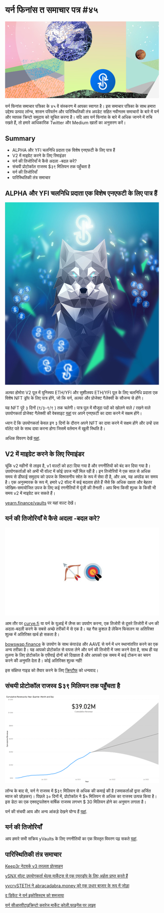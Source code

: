 # यर्न फिनांस त समाचार पत्र #४५ 

![](image1.jfif)

यर्न फिनांस समाचार पत्रिका के ४५ वें संस्करण में आपका स्वागत है। इस समाचार पत्रिका के साथ हमारा उद्देश्य उत्पाद लॉन्च, शासन परिवर्तन और पारिस्थितिकी तंत्र अपडेट सहित नवीनतम समाचारों के बारे में यर्न और व्यापक क्रिप्टो समुदाय को सूचित करना है। यदि आप यर्न फिनांस के बारे में अधिक जानने में रुचि रखते हैं, तो हमारे आधिकारिक Twitter और Medium खातों का अनुसरण करें।
## **Summary**

- ALPHA और YFI चलनिधि प्रदाता एक विशेष एनएफटी के लिए पात्र हैं
- V2 में माइग्रेट करने के लिए रिमाइंडर
- यर्न की तिजोरियाँ मे कैसे अदला -बदल करे?
- संचयी प्रोटोकॉल राजस्व $३९ मिलियन तक पहुँचता है
- यर्न की तिजोरियाँ
- पारिस्थितिकी तंत्र समाचार

## **ALPHA और YFI चलनिधि प्रदाता एक विशेष एनएफटी के लिए पात्र हैं**

![](image2.jfif)

अल्फा होमोरा V2 पूल में युनिस्वप ETH/YFI और सुशीलवप ETH/YFI पूल के लिए चलनिधि प्रदाता एक विशेष NFT ड्रॉप के लिए पात्र होंगे, जो कि यर्न, अल्फा और प्रोजेक्ट गैलेक्सी के सौजन्य से होंगे।

यह NFT पूरे ३ दिनों (९/३-९/९ ) तक चलेगी। पात्र पूल में मौजूदा पदों को खोलने वाले / रखने वाले उपयोगकर्ता प्रोजेक्ट गैलेक्सी की वेबसाइट [यहां](https://galaxy.eco/AlphaFinanceLab/campaign/117) पर अपने एनएफटी का दावा करने में सक्षम होंगे।

ध्यान दें कि उपयोगकर्ता केवल इन ३ दिनों के दौरान अपने NFT  का दावा करने में सक्षम होंगे और उन्हें उस वॉलेट पते के साथ दावा करना होगा जिसमें वर्तमान में खुली स्थिति है।

अधिक विवरण देखें [यहां](https://twitter.com/AlphaFinanceLab/status/1433689307152195591).

## **V2 में माइग्रेट करने के लिए रिमाइंडर**

चूंकि v2 महीनों से लाइव है, v1 वाल्टों को हटा दिया गया है और रणनीतियों को बंद कर दिया गया है। उपयोगकर्ताओं को अभी भी वॉल्ट में कोई उपज नहीं मिल रही है। इन तिजोरियों ने एक साल से अधिक समय से डीफाई समुदाय को उपज के विश्वसनीय स्रोत के रूप में सेवा दी है, और अब, यह अपग्रेड का समय है। एक अनुस्मारक के रूप में, हमारे v2 वॉल्ट में कई बदलाव होते हैं जैसे कि अधिक दक्षता और बेहतर जोखिम-समायोजित उपज के लिए कई रणनीतियों में पूंजी की तैनाती। आप बिना किसी शुल्क के किसी भी समय v2 में माइग्रेट कर सकते हैं।

[yearn.finance/vaults](https://yearn.finance/vaults) पर यहां वाल्ट देखें।

## **यर्न की तिजोरियाँ मे कैसे अदला -बदल करे?**

![](image3.jfif)

आम तौर पर [curve.fi](https://curve.fi/) या यर्न के यूआई में ज़ैप्स का उपयोग करना, एक तिजोरी से दूसरे तिजोरी में धन की अदला-बदली करने के सबसे अच्छे तरीकों में से एक है। यह गैस कुशल है लेकिन फिसलन या अतिरिक्त शुल्क में अतिरिक्त खर्च हो सकता है।

[bowswap.finance](https://bowswap.finance/) के उपयोग के साथ कंपाउंड और AAVE से यर्न में धन स्थानांतरित करने का एक अन्य तरीका है। यह आपको प्रोटोकॉल से वापस लेने और यर्न की तिजोरी में जमा करने देता है, साथ ही यह तुलना के लिए प्रोटोकॉल के एपीवाई दोनों को दिखाता है और आपको एक समय में कई टोकन का चयन करने की अनुमति देता है। कोई अतिरिक्त शुल्क नहीं!

इस संक्षिप्त गाइड को तैयार करने के लिए [क्रिप्टौफ](https://twitter.com/cryptouf) को धन्यवाद।

## **संचयी प्रोटोकॉल राजस्व $३९ मिलियन तक पहुँचता है**

![](image4.png)

लॉन्च के बाद से, यर्न ने राजस्व में $३९  मिलियन से अधिक की कमाई की है (जमाकर्ताओं द्वारा अर्जित ब्याज को छोड़कर)। पिछले ३० दिनों में, प्रोटोकॉल ने  $५ मिलियन से अधिक का राजस्व उत्पन्न किया है। इस डेटा का एक एक्सट्रपलेशन वार्षिक राजस्व लगभग $ 30 मिलियन होने का अनुमान लगाता है।

यर्न की संचयी आय और अन्य आंकड़े देखने योग्य हैं [यहां](https://www.yfistats.com/).

## **यर्न की तिजोरियाँ**

आप हमारे सभी सक्रिय yVaults के लिए रणनीतियों का एक विस्तृत विवरण पढ़ सकते [यहां](https://medium.com/yearn-state-of-the-vaults/the-vaults-at-yearn-9237905ffed3).

## **पारिस्थितिकी तंत्र समाचार**

[Keep3r नेटवर्क v3 तरलता प्रोत्साहन](https://twitter.com/AndreCronjeTech/status/1434125562281332737)

[ySNX वॉल्ट उपयोगकर्ता थेल्स मार्केट्स से एक एयरड्रॉप के लिए अर्हता प्राप्त करते हैं](https://twitter.com/thalesmarket/status/1434889906657144834)

[yvcrvSTETH ने abracadabra.money को एक उधार बाजार के रूप में जोड़ा](https://twitter.com/MIM_Spell/status/1430975000350281732?s=20)

[द डिफेंट ने यर्न इकोसिस्टम को शमजाया](https://thedefiant.io/yearn-finance-ecosystem-breakdown-pushing-the-boundaries-of-human-coordination/)

[यर्न सीआरवीट्राइक्रिप्टो कवरेज मार्केट कोज़ी.फाइनेंस पर लाइव](https://twitter.com/cozyfinance/status/1433602125792038913)
